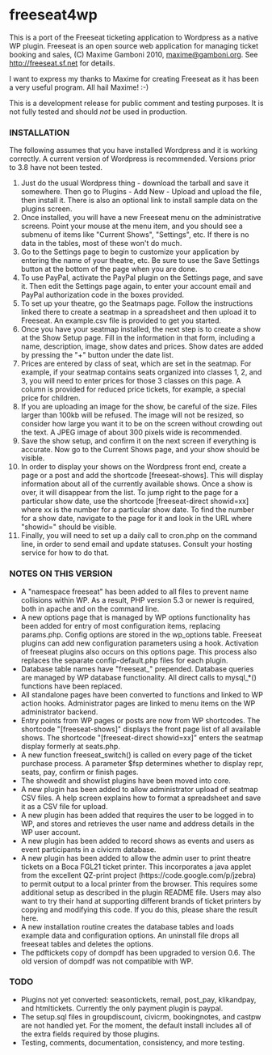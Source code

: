 freeseat4wp
===========

This is a port of the Freeseat ticketing application to Wordpress as a native WP plugin.  Freeseat is an open source web application for managing ticket booking and sales, (C) Maxime Gamboni 2010, maxime@gamboni.org.  See http://freeseat.sf.net for details.  

I want to express my thanks to Maxime for creating Freeseat as it has been a very useful program.  All hail Maxime!  :-)

This is a development release for public comment and testing purposes.  It is not fully tested and should *not* be used in production.


<h3>INSTALLATION</h3>

<p>The following assumes that you have installed Wordpress and it is working correctly.  A current version of Wordpress is recommended.  Versions prior to 3.8 have not been tested.</p>

<ol><li>Just do the usual Wordpress thing - download the tarball and save it somewhere.  Then go to Plugins - Add New - Upload and upload the file, then install it.  There is also an optional link to install sample data on the plugins screen.

<li>Once installed, you will have a new Freeseat menu on the administrative screens.  Point your mouse at the menu item, and you should see a submenu of items like "Current Shows", "Settings", etc.  If there is no data in the tables,  most of these won't do much.

<li>Go to the Settings page to begin to customize your application by entering the name of your theatre, etc.  Be sure to use the Save Settings button at the bottom of the page when you are done.

<li>To use PayPal, activate the PayPal plugin on the Settings page, and save it.  Then edit the Settings page again, to enter your account email and PayPal authorization code in the boxes provided. 

<li>To set up your theatre, go the Seatmaps page.  Follow the instructions linked there to create a seatmap in a spreadsheet and then upload it to Freeseat.  An example.csv file is provided to get you started.

<li>Once you have your seatmap installed, the next step is to create a show at the Show Setup page.  Fill in the information in that form, including a name, description, image, show dates and prices.  Show dates are added by pressing the "+" button under the date list.

<li>Prices are entered by class of seat, which are set in the seatmap.  For example, if your seatmap contains seats organized into classes 1, 2, and 3, you will need to enter prices for those 3 classes on this page.  A column is provided for reduced price tickets, for example, a special price for children.

<li>If you are uploading an image for the show, be careful of the size.  Files larger than 100kb will be refused.  The image will not be resized, so consider how large you want it to be on the screen without crowding out the text.  A JPEG image of about 300 pixels wide is recommended.

<li>Save the show setup, and confirm it on the next screen if everything is accurate.  Now go to the Current Shows page, and your show should be visible.  

<li>In order to display your shows on the Wordpress front end, create a page or a post and add the shortcode [freeseat-shows].  This will display information about all of the currently available shows.  Once a show is over, it will disappear from the list.  To jump right to the page for a particular show date, use the shortcode [freeseat-direct showid=xx] where xx is the number for a particular show date.  To find the number for a show date, navigate to the page for it and look in the URL where "showid=" should be visible.

<li>Finally, you will need to set up a daily call to cron.php on the command line, in order to send email and update statuses.  Consult your hosting service for how to do that.</li></ol>


<h3>NOTES ON THIS VERSION</h3>

<ul><li>A "namespace freeseat" has been added to all files to prevent name collisions within WP.  As a result, PHP version 5.3 or newer is required, both in apache and on the command line.

<li>A new options page that is managed by WP options functionality has been added for entry of most configuration items, replacing params.php. Config options are stored in the wp_options table. Freeseat plugins can add new configuration parameters using a hook. Activation of freeseat plugins also occurs on this options page. This process also replaces the separate confip-default.php files for each plugin.

<li>Database table names have "freeseat_" prepended. Database queries are managed by WP database functionality. All direct calls to mysql_*() functions have been replaced.

<li>All standalone pages have been converted to functions and linked to WP action hooks.  Administrator pages are linked to menu items on the WP administrator backend.

<li>Entry points from WP pages or posts are now from WP shortcodes. The shortcode "[freeseat-shows]" displays the front page list of all available shows. The shortcode "[freeseat-direct showid=xx]" enters the seatmap display formerly at seats.php.

<li>A new function freeseat_switch() is called on every page of the ticket purchase process. A parameter $fsp determines whether to display repr, seats, pay, confirm or finish pages.

<li>The showedit and showlist plugins have been moved into core.

<li>A new plugin has been added to allow administrator upload of seatmap CSV files. A help screen explains how to format a spreadsheet and save it as a CSV file for upload.

<li>A new plugin has been added that requires the user to be logged in to WP, and stores and retrieves the user name and address details in the WP user account.

<li>A new plugin has been added to record shows as events and users as event participants in a civicrm database.

<li>A new plugin has been added to allow the admin user to print theatre tickets on a Boca FGL21 ticket printer.  This incorporates a java applet from the excellent QZ-print project (https://code.google.com/p/jzebra) to permit output to a local printer from the browser.  This requires some additional setup as described in the plugin README file.  Users may also want to try their hand at supporting different brands of ticket printers by copying and modifying this code.  If you do this, please share the result here. 

<li>A new installation routine creates the database tables and loads example data and configuration options.  An uninstall file drops all freeseat tables and deletes the options.

<li>The pdftickets copy of dompdf has been upgraded to version 0.6. The old version of dompdf was not compatible with WP.
</li></ul>

<h3>TODO</h3>

<ul><li>Plugins not yet converted: seasontickets, remail, post_pay, klikandpay, and htmltickets. Currently the only payment plugin is paypal.

<li>The setup.sql files in groupdiscount, civicrm, bookingnotes, and castpw are not handled yet.  For the moment, the default install includes all of the extra fields required by those plugins. 

<li>Testing, comments, documentation, consistency, and more testing.
</li></ul>
